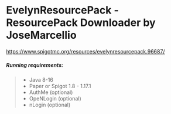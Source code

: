 # EvelynResourcePack - ResourcePack Downloader by JoseMarcellio
https://www.spigotmc.org/resources/evelynresourcepack.96687/

##### Running requirements:
>- Java 8-16
>- Paper or Spigot 1.8 - 1.17.1<br>
>- AuthMe (optional)
>- OpeNLogin (optional)
>- nLogin (optional)
